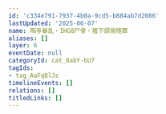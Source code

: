 ```yaml
---
id: 'c334e791-7937-4b0a-9cd5-b884ab7d2086'
lastUpdated: '2025-06-07'
name: 陶寺暴乱・IHG8尸骨・猪下颌骨随葬
aliases: []
layer: 6
eventDate: null
categoryId: cat_8abY-bU7
tagIds:
- tag_AaFqQlJs
timelineEvents: []
relations: []
titledLinks: []
---
```


